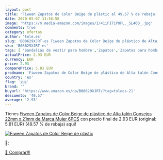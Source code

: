 ```yaml
---
layout: post
title: 'Fiween Zapatos de Color Beige de plástic al 49.57 % de rebaja'
date: 2020-05-07 11:58:58
image: 'https://m.media-amazon.com/images/I/41iFI71POPL._SL400_.jpg'
comments: true
category: ofertas
author: 'tole.es'
slug: 'B08629XJRT-es Fiween Zapatos de Color Beige de plástico de Alta talón...'
sku: 'B08629XJRT-es'
tags: [ 'Sandalias de vestir para hombre','Zapatos','Zapatos para hombre','Zapatos y complementos','zapatos', ]
actualPrice: 2.93 EUR
currency: EUR
price: 2.93
comparePrice: 5.81 EUR
prodname: 'Fiween Zapatos de Color Beige de plástico de Alta talón Consejos 22mm x 21mm de Marca Mujer 6PCS'
country: 'es'
flag: '🇪🇸'
brand: ''
buyurl: 'https://www.amazon.es/dp/B08629XJRT/?tag=tolees-21'
descuento: '49.57'
average: '2.93'
---
```


Tienes [Fiween Zapatos de Color Beige de plástico de Alta talón Consejos 22mm x 21mm de Marca Mujer 6PCS](https://www.amazon.es/dp/B08629XJRT/?tag=tolees-21) con precio final de  2.93 EUR (original: 5.81 EUR) (49.57 %  de rebaja) aqui!

[![Fiween Zapatos de Color Beige de plástic](https://m.media-amazon.com/images/I/41iFI71POPL._SL400_.jpg)](https://www.amazon.es/dp/B08629XJRT/?tag=tolees-21)

🔎:


[🛒 Comprar!!!](https://www.amazon.es/dp/B08629XJRT/?tag=tolees-21)
